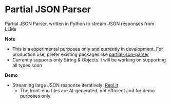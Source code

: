 # Partial JSON Parser
Partial JSON Parser, written in Python to stream JSON responses from LLMs

**Note**
- This is a experimental purposes only and currently in development. For production use, prefer existing packages like [partial-json-parser]([url](https://pypi.org/project/partial-json-parser/))
- Currently supports only String & Objects. I will be working on supporting all types soon

**Demo**
- Streaming large JSON response iteratively: [Repl.it]([url](https://replit.com/@utmishra1/Partial-JSON-Streaming-Parser-for-LLM-Demo))
  - The front-end files are AI-generated, not efficient and for demo purposes only
